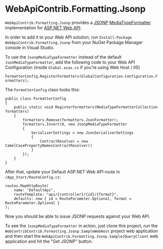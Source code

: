 WebApiContrib.Formatting.Jsonp
==============================

`WebApiContrib.Formatting.Jsonp` provides a [JSONP](https://en.wikipedia.org/wiki/JSONP) [MediaTypeFormatter](http://msdn.microsoft.com/en-us/library/system.net.http.formatting.mediatypeformatter.aspx) implementation for [ASP.NET Web API](http://www.asp.net/web-api).

In order to add it to your Web API solution, run `Install-Package WebApiContrib.Formatting.Jsonp` from your NuGet Package Manager console in Visual Studio.

To use the `JsonpMediaTypeFormatter` instead of the default `JsonMediaTypeFormatter`, add the following code to your Web API Configuration (inside `Global.asax.cs` if you're using Web Host / IIS)

`FormatterConfig.RegisterFormatters(GlobalConfiguration.Configuration.Formatters);`

The `FormatterConfig` class looks this:

    public class FormatterConfig
    {
        public static void RegisterFormatters(MediaTypeFormatterCollection formatters)
        {
            formatters.Remove(formatters.JsonFormatter);
            formatters.Insert(0, new JsonpMediaTypeFormatter
            {
                SerializerSettings = new JsonSerializerSettings
                {
                    ContractResolver = new CamelCasePropertyNamesContractResolver()
                }
            });
        }
    }

After that, update your Default ASP.NET Web API route in `/App_Start/RouteConfig.cs`:

    routes.MapHttpRoute(
        name: "DefaultApi",
        routeTemplate: "api/{controller}/{id}/{format}",
        defaults: new { id = RouteParameter.Optional, format = RouteParameter.Optional }
    );

Now you should be able to issue JSONP requests against your Web API.

To see the `JsonpMediaTypeFormatter` in action, just clone this project, run the `WebContribContrib.Formatting.Jsonp.SampleWebHost` project web application and then start the `WebApiContrib.Formatting.Jsonp.SampleJQueryClient` web application and hit the "Get JSONP" button.


